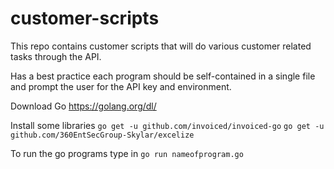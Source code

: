 # customer-scripts
This repo contains customer scripts that will do various customer related tasks through the API.

Has a best practice each program should be self-contained in a single file and prompt the user for the API key and environment.

Download Go
https://golang.org/dl/

Install some libraries
`go get -u github.com/invoiced/invoiced-go`
`go get -u github.com/360EntSecGroup-Skylar/excelize`

To run the go programs type in 
`go run nameofprogram.go`
